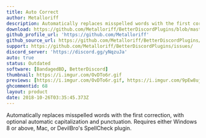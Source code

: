 ```yaml
---
title: Auto Correct
author: Metalloriff
description: Automatically replaces misspelled words with the first correction, with optional automatic capitalization and punctuation. Requires either Windows 8 or above, Mac, or DevilBro's SpellCheck plugin.
download: https://github.com/Metalloriff/BetterDiscordPlugins/blob/master/AutoCorrect.plugin.js
github_profile_url: 'https://github.com/Metalloriff'
github_source_url: https://github.com/Metalloriff/BetterDiscordPlugins/blob/master/AutoCorrect.plugin.js
support: https://github.com/Metalloriff/BetterDiscordPlugins/issues/
discord_server: 'https://discord.gg/yNqzuJa'
auto: true
status: Outdated
software: [BandagedBD, BetterDiscord]
thumbnail: https://i.imgur.com/OvDTo6r.gif
previews: [https://i.imgur.com/OvDTo6r.gif, https://i.imgur.com/9pEw8uj.png]
ghcommentid: 68
layout: product
date: 2018-10-26T03:35:45.373Z
---
```

Automatically replaces misspelled words with the first correction, with optional automatic capitalization and punctuation. Requires either Windows 8 or above, Mac, or DevilBro's SpellCheck plugin.